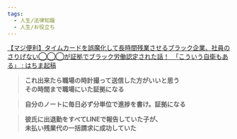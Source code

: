 ```yaml
---
tags:
  - 人生/法律知識
  - 人生/お役立ち
---
```

[【マジ便利】タイムカードを誤魔化して長時間残業させるブラック企業、社員のさりげない◯◯◯が証拠でブラック労働認定された話！　「こういう自衛もある」 : はちま起稿](http://blog.esuteru.com/archives/10342675.html)

>**これ出来たら職場の時計撮って送信した方がいいと思う  
その時間まで職場にいた証拠になる**

>**自分のノートに毎日必ず分単位で進捗を書け。証拠になる**

>**彼氏に出退勤をすべてLINEで報告していた子が、  
未払い残業代の一括請求に成功していた**

